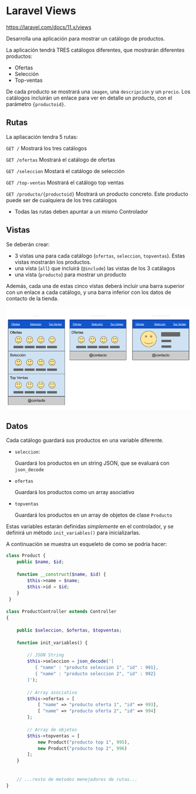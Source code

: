 # Laravel Views

https://laravel.com/docs/11.x/views

Desarrolla una aplicación para mostrar un catálogo de productos.

La aplicación tendrá TRES catálogos diferentes, que mostrarán diferentes productos:

* Ofertas
* Selección
* Top-ventas

De cada producto se mostrará una `imagen`, una `descripción` y un `precio`. Los catálogos incluirán un enlace para ver en detalle un producto, con el parámetro `{productoid}`.


## Rutas

La apliacación tendra 5 rutas:

`GET /` 
Mostrará los tres catálogos

`GET /ofertas`
Mostrará el catálogo de ofertas

`GET /seleccion`
Mostará el catálogo de selección

`GET /top-ventas`
Mostrará el catálogo top ventas

`GET /producto/{productoid}`
Mostrará un producto concreto. Este producto puede ser de cualquiera de los tres catálogos


* Todas las rutas deben apuntar a un mismo Controlador

## Vistas

Se deberán crear:

* 3 vistas una para cada catálogo (`ofertas`, `seleccion`, `topventas`). Estas vistas mostrarán los productos.
* una vista (`all`) que incluirá (`@include`) las vistas de los 3 catálagos
* una vista (`producto`) para mostrar un producto 

Además, cada una de estas cinco vistas deberá incluir una barra superior con un enlace a cada catálogo, y una barra inferior con los datos de contacto de la tienda.

![Mockup de la app con los tres tipos de vistas.](res/a1_i0.png)

## Datos

Cada catálogo guardará sus productos en una variable diferente.

* `seleccion`:

  Guardará los productos en un string JSON, que se evaluará con `json_decode`

* `ofertas`

  Guardará los productos como un array asociativo

* `topventas`

  Guardará los productos en un array de objetos de clase `Producto`

Estas variables estarán definidas _simplemente_ en el controlador, y se definirá un método `init_variables()` para inicializarlas.

A continuación se muestra un esqueleto de como se podría hacer:

```php
class Product {
    public $name, $id;
 
    function __construct($name, $id) {
        $this->name = $name;
        $this->id = $id;
    }
 }

class ProductController extends Controller
{

    public $seleccion, $ofertas, $topventas;

    function init_variables() {

        // JSON String 
        $this->seleccion = json_decode('[
           { "name" : "producto seleccion 1", "id" : 991},
           { "name" : "producto seleccion 2", "id" : 992}
        ]');

        // Array asociativo
        $this->ofertas = [
            [ "name" => "producto oferta 1", "id" => 993],
            [ "name" => "producto oferta 2", "id" => 994]
        ];

        // Array de objetos
        $this->topventas = [
            new Product("producto top 1", 995),
            new Product("producto top 2", 996)
        ];
    }


    // ...resto de metodos menejadores de rutas...
}

```

